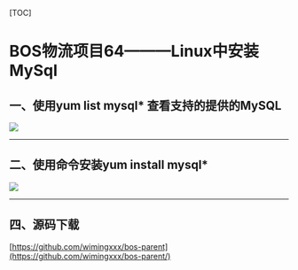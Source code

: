 [TOC]


# BOS物流项目64———Linux中安装MySql

## 一、使用yum list mysql* 查看支持的提供的MySQL

![](../image/64/1.png)




---

## 二、使用命令安装yum install mysql*


![](../image/64/1.png)


----


## 四、源码下载

[https://github.com/wimingxxx/bos-parent](https://github.com/wimingxxx/bos-parent/)
